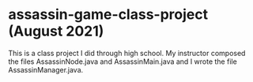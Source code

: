 # assassin-game-class-project (August 2021)
This is a class project I did through high school. My instructor composed the files AssassinNode.java and AssassinMain.java and I wrote the file AssassinManager.java.
